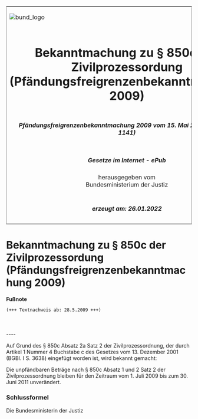 <span id="DECKBLATT.html"></span>

<table border="0" frame="border" width="100%">

<tr valign="top">

<td align="left">

![bund\_logo](BfJ_2021_Web_de_de.gif)

</td>

<td align="right">

 

</td>

</tr>

<tr align="center" valign="middle">

<td colspan="2">

# Bekanntmachung zu § 850c der Zivilprozessordung (Pfändungsfreigrenzenbekanntmachung 2009)

</td>

</tr>

<tr align="center" valign="middle">

<td colspan="2">

##### Pfändungsfreigrenzenbekanntmachung 2009 vom 15. Mai 2009 (BGBl. I S. 1141)

</td>

</tr>

<tr align="center" valign="middle">

<td colspan="2">

  
  

##### Gesetze im Internet - ePub  
  
herausgegeben vom  
Bundesministerium der Justiz

</td>

</tr>

<tr align="center" valign="bottom">

<td colspan="2">

  
  

##### erzeugt am: 26.01.2022

</td>

</tr>

</table>

<span id="BJNR114100009.html"></span>

# Bekanntmachung zu § 850c der Zivilprozessordung (Pfändungsfreigrenzenbekanntmachung 2009)

<div>

  
**Fußnote**

<div class="jnhtml">

<div>

<div class="jurAbsatz">

  

``` 
(+++ Textnachweis ab: 28.5.2009 +++)

 
```

</div>

</div>

</div>

</div>

<span id="BJNR114100009BJNE000100000.html"></span>

###   
\----

<div>

<div class="jnhtml">

<div>

<div class="jurAbsatz">

Auf Grund des § 850c Absatz 2a Satz 2 der Zivilprozessordnung, der durch
Artikel 1 Nummer 4 Buchstabe c des Gesetzes vom 13. Dezember 2001 (BGBl.
I S. 3638) eingefügt worden ist, wird bekannt gemacht:

</div>

<div class="jurAbsatz">

Die unpfändbaren Beträge nach § 850c Absatz 1 und 2 Satz 2 der
Zivilprozessordnung bleiben für den Zeitraum vom 1. Juli 2009 bis zum
30. Juni 2011 unverändert.

</div>

</div>

</div>

</div>

<span id="BJNR114100009BJNE000200000.html"></span>

### Schlussformel  

<div>

<div class="jnhtml">

<div>

<div class="jurAbsatz">

<span class="SP">Die Bundesministerin der Justiz</span>

</div>

</div>

</div>

</div>
